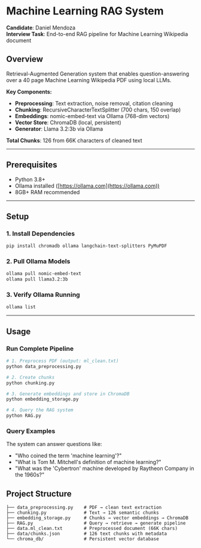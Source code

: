 # Machine Learning RAG System

**Candidate**: Daniel Mendoza  
**Interview Task**: End-to-end RAG pipeline for Machine Learning Wikipedia document

## Overview

Retrieval-Augmented Generation system that enables question-answering over a 40 page Machine Learning Wikipedia PDF using local LLMs.

**Key Components:**
- **Preprocessing**: Text extraction, noise removal, citation cleaning
- **Chunking**: RecursiveCharacterTextSplitter (700 chars, 150 overlap)
- **Embeddings**: nomic-embed-text via Ollama (768-dim vectors)
- **Vector Store**: ChromaDB (local, persistent)
- **Generator**: Llama 3.2:3b via Ollama

**Total Chunks**: 126 from 66K characters of cleaned text

---

## Prerequisites

- Python 3.8+
- Ollama installed ([https://ollama.com](https://ollama.com))
- 8GB+ RAM recommended

---

## Setup

### 1. Install Dependencies
```bash
pip install chromadb ollama langchain-text-splitters PyMuPDF
```

### 2. Pull Ollama Models
```bash
ollama pull nomic-embed-text
ollama pull llama3.2:3b
```

### 3. Verify Ollama Running
```bash
ollama list
```

---

## Usage

### Run Complete Pipeline
```bash
# 1. Preprocess PDF (output: ml_clean.txt)
python data_preprocessing.py

# 2. Create chunks
python chunking.py

# 3. Generate embeddings and store in ChromaDB
python embedding_storage.py

# 4. Query the RAG system
python RAG.py
```

### Query Examples
The system can answer questions like:
- "Who coined the term 'machine learning'?"
- "What is Tom M. Mitchell's definition of machine learning?"
- "What was the 'Cybertron' machine developed by Raytheon Company in the 1960s?"


## Project Structure
```
├── data_preprocessing.py    # PDF → clean text extraction
├── chunking.py              # Text → 126 semantic chunks
├── embedding_storage.py     # Chunks → vector embeddings → ChromaDB
├── RAG.py                   # Query → retrieve → generate pipeline
├── data.ml_clean.txt        # Preprocessed document (66K chars)
├── data/chunks.json         # 126 text chunks with metadata
└── chroma_db/               # Persistent vector database
```
